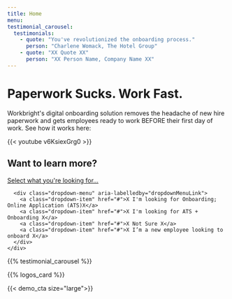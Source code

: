 ```yaml
---
title: Home
menu:
testimonial_carousel:
  testimonials:
    - quote: "You've revolutionized the onboarding process."
      person: "Charlene Womack, The Hotel Group"
    - quote: "XX Quote XX"
      person: "XX Person Name, Company Name XX"
---
```


# Paperwork Sucks. Work Fast.

Workbright's digital onboarding solution removes the headache of new hire paperwork and gets employees ready to work BEFORE their first day of work. See how it works here:

{{< youtube v6KsiexGrg0 >}}

## Want to learn more?


<div class='row'>
  <div class='col-md-10 offset-md-1'>
    <div class="dropdown dropdown-nav">
      <a class="btn btn-secondary btn-lg dropdown-toggle" href="https://example.com" id="dropdownMenuLink" data-toggle="dropdown" aria-haspopup="true" aria-expanded="false">
        Select what you're looking for...
      </a>

      <div class="dropdown-menu" aria-labelledby="dropdownMenuLink">
        <a class="dropdown-item" href="#">X I'm looking for Onboarding; Online Application (ATS)X</a>
        <a class="dropdown-item" href="#">X I'm looking for ATS + Onboarding X</a>
        <a class="dropdown-item" href="#">X Not Sure X</a>
        <a class="dropdown-item" href="#">X I’m a new employee looking to onboard X</a>
      </div>
    </div>
  </div>
</div>

{{% testimonial_carousel %}}

{{% logos_card %}}

{{< demo_cta size="large">}}